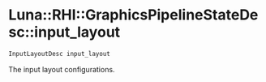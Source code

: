 # Luna::RHI::GraphicsPipelineStateDesc::input_layout

```c++
InputLayoutDesc input_layout
```

The input layout configurations. 

